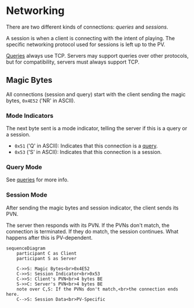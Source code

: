# Networking

There are two different kinds of connections: *queries* and *sessions*.

A session is when a client is connecting with the intent of playing.
The specific networking protocol used for sessions is left up to the PV.

[Queries][queries] always use TCP. Servers may support queries over other 
protocols, but for compatibility, servers must always support TCP.


## Magic Bytes

All connections (session and query) start with the client sending the magic 
bytes, `0x4E52` ('NR' in ASCII).

### Mode Indicators

The next byte sent is a mode indicator, telling the server if this is a 
query or a session.

- `0x51` ('Q' in ASCII): Indicates that this connection is a [query][queries].
- `0x53` ('S' in ASCII): Indicates that this connection is a session.

### Query Mode

See [queries] for more info.

### Session Mode

After sending the magic bytes and session indicator, the client sends its PVN.

The server then responds with its PVN. If the PVNs don't match, the 
connection is terminated. If they do match, the session continues. What 
happens after this is PV-dependent. 
 
```mermaid
sequenceDiagram
    participant C as Client
    participant S as Server

    C->>S: Magic Bytes<br>0x4E52
    C->>S: Session Indicator<br>0x53
    C->>S: Client's PVN<br>4 bytes BE
    S->>C: Server's PVN<br>4 bytes BE
    note over C,S: If the PVNs don't match,<br>the connection ends here.
    C-->S: Session Data<br>PV-Specific
```

[queries]: queries.md
